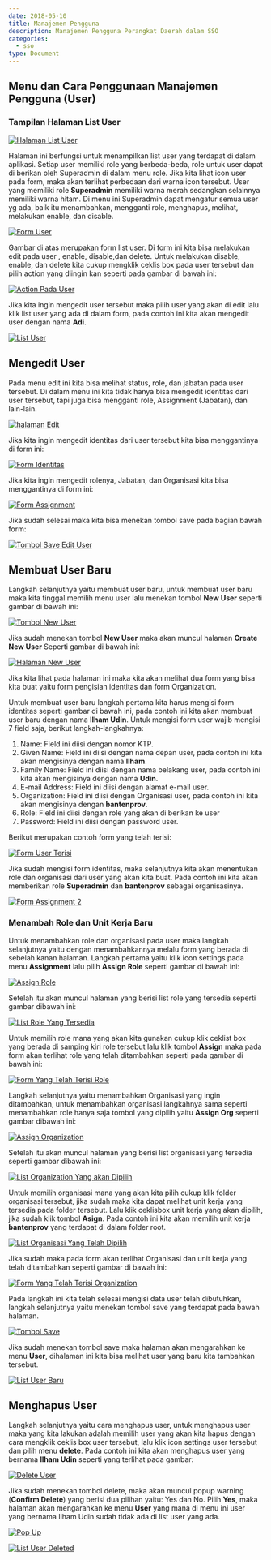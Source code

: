 ```yaml
---
date: 2018-05-10
title: Manajemen Pengguna
description: Manajemen Pengguna Perangkat Daerah dalam SSO
categories:
  - sso
type: Document
---
```


## Menu dan Cara Penggunaan Manajemen Pengguna (User)

### Tampilan Halaman List User

[![Halaman List User](images/sso/manajemen-pengguna/sso_halaman-user.png)](images/sso/manajemen-pengguna/sso_halaman-user.png)

Halaman ini berfungsi untuk menampilkan list user yang terdapat di dalam aplikasi. Setiap user memiliki role yang berbeda-beda, role untuk user dapat di berikan oleh Superadmin di dalam menu role. Jika kita lihat icon user pada form, maka akan terlihat perbedaan dari warna icon tersebut. User yang memiliki role **Superadmin** memiliki warna merah sedangkan selainnya memiliki warna hitam. Di menu ini Superadmin dapat mengatur semua user yg ada, baik itu menambahkan, mengganti role, menghapus, melihat, melakukan enable, dan disable.  

 [![Form User](images/sso/manajemen-pengguna/sso_form-user.png)](images/sso/manajemen-pengguna/sso_form-user.png)

Gambar di atas merupakan form list user. Di form ini kita bisa melakukan edit pada user , enable, disable,dan delete. Untuk melakukan disable, enable, dan delete kita cukup mengklik ceklis box pada user tersebut dan pilih action yang diingin kan seperti pada gambar di bawah ini:

 [![Action Pada User](images/sso/manajemen-pengguna/sso_form-user-actions.png)](images/sso/manajemen-pengguna/sso_form-user-actions.png)

 Jika kita ingin mengedit user tersebut maka pilih user yang akan di edit lalu klik list user yang ada di dalam form, pada contoh ini kita akan mengedit user dengan nama **Adi**.

 [![List User](images/sso/manajemen-pengguna/sso_list-user-yang-akan-diedit.png)](images/sso/manajemen-pengguna/sso_list-user-yang-akan-diedit.png)

## Mengedit User

Pada menu edit ini kita bisa melihat status, role, dan jabatan pada user tersebut. Di dalam menu ini kita tidak hanya bisa mengedit identitas dari user tersebut, tapi juga bisa mengganti role, Assignment (Jabatan), dan lain-lain.

 [![halaman Edit](images/sso/manajemen-pengguna/sso_edit-user.png)](images/sso/manajemen-pengguna/sso_edit-user.png)

Jika kita ingin mengedit identitas dari user tersebut kita bisa menggantinya di form ini:

 [![Form Identitas](images/sso/manajemen-pengguna/sso_form-identitas.png)](images/sso/manajemen-pengguna/sso_form-identitas.png)

Jika kita ingin mengedit rolenya, Jabatan, dan Organisasi kita bisa menggantinya di form ini:

 [![Form Assignment](images/sso/manajemen-pengguna/sso_form-assignment.png)](images/sso/manajemen-pengguna/sso_form-assignment.png)

Jika sudah selesai maka kita bisa menekan tombol save pada bagian bawah form:

 [![Tombol Save Edit User](images/sso/manajemen-pengguna/sso_save-edit-user.png)](images/sso/manajemen-pengguna/sso_save-edit-user.png)

## Membuat User Baru

Langkah selanjutnya yaitu membuat user baru, untuk membuat user baru maka kita tinggal memilih menu user lalu menekan tombol **New User** seperti gambar di bawah ini:

 [![Tombol New User](images/sso/manajemen-pengguna/sso_tombol-new-user.png)](images/sso/manajemen-pengguna/sso_tombol-new-user.png)

Jika sudah menekan tombol **New User** maka akan muncul halaman **Create New User** Seperti gambar di bawah ini:

 [![Halaman New User](images/sso/manajemen-pengguna/sso_halaman-new-user.png)](images/sso/manajemen-pengguna/sso_halaman-new-user.png) 

Jika kita lihat pada halaman ini maka kita akan melihat dua form yang bisa kita buat yaitu form pengisian identitas dan form Organization.

Untuk membuat user baru langkah pertama kita harus mengisi form identitas seperti gambar di bawah ini, pada contoh ini kita akan membuat user baru dengan nama **Ilham Udin**. Untuk mengisi form user wajib mengisi 7 field saja, berikut langkah-langkahnya:

 1. Name: Field ini diisi dengan nomor KTP.
 2. Given Name: Field ini diisi dengan nama depan user, pada contoh ini kita akan mengisinya dengan nama **Ilham**.
 3. Family Name: Field ini diisi dengan nama belakang user, pada contoh ini kita akan mengisinya dengan nama **Udin**.
 4. E-mail Address: Field ini diisi dengan alamat e-mail user.
 5. Organization: Field ini diisi dengan Organisasi user, pada contoh ini kita akan mengisinya dengan **bantenprov**.
 6. Role: Field ini diisi dengan role yang akan di berikan ke user
 7. Password: Field ini diisi dengan password user.

Berikut merupakan contoh form yang telah terisi:

 [![Form User Terisi](images/sso/manajemen-pengguna/sso_form-user-telah-terisi.png)](images/sso/manajemen-pengguna/sso_form-user-telah-terisi.png) 

Jika sudah mengisi form identitas, maka selanjutnya kita akan menentukan role dan organisasi dari user yang akan kita buat. Pada contoh ini kita akan memberikan role **Superadmin** dan **bantenprov** sebagai organisasinya.

 [![Form Assignment 2](images/sso/manajemen-pengguna/sso_form-assignment2.png)](images/sso/manajemen-pengguna/sso_form-assignment2.png)

### Menambah Role dan Unit Kerja Baru

Untuk menambahkan role dan organisasi pada user maka langkah selanjutnya yaitu dengan menambahkannya melalu form yang berada di sebelah kanan halaman. Langkah pertama yaitu klik icon settings pada menu **Assignment** lalu pilih **Assign Role** seperti gambar di bawah ini:

 [![Assign Role](images/sso/manajemen-pengguna/sso_assign-new-role.png)](images/sso/manajemen-pengguna/sso_assign-new-role.png)

Setelah itu akan muncul halaman yang berisi list role yang tersedia seperti gambar dibawah ini:

 [![List Role Yang Tersedia](images/sso/manajemen-pengguna/sso_list-role-yang-bisa-dipilih.png)](images/sso/manajemen-pengguna/sso_list-role-yang-bisa-dipilih.png)

Untuk memilih role mana yang akan kita gunakan cukup klik ceklist box yang berada di samping kiri role tersebut lalu klik tombol **Assign** maka pada form akan terlihat role yang telah ditambahkan seperti pada gambar di bawah ini:

 [![Form Yang Telah Terisi Role](images/sso/manajemen-pengguna/sso_form-terisi-role.png)](images/sso/manajemen-pengguna/sso_form-terisi-role.png)

Langkah selanjutnya yaitu menambahkan Organisasi yang ingin ditambahkan, untuk menambahkan organisasi langkahnya sama seperti menambahkan role hanya saja tombol yang dipilih yaitu **Assign Org** seperti gambar dibawah ini:

 [![Assign Organization](images/sso/manajemen-pengguna/sso_assign-new-organization.png)](images/sso/manajemen-pengguna/sso_assign-new-organization.png)

Setelah itu akan muncul halaman yang berisi list organisasi yang tersedia seperti gambar dibawah ini:

 [![List Organization Yang akan Dipilih](images/sso/manajemen-pengguna/sso_list-organisasi-yang-akan-dipilih.png)](images/sso/manajemen-pengguna/sso_list-organisasi-yang-akan-dipilih.png)
 
Untuk memilih organisasi mana yang akan kita pilih cukup klik folder organisasi tersebut, jika sudah maka kita dapat melihat unit kerja yang tersedia pada folder tersebut. Lalu klik ceklisbox unit kerja yang akan dipilih, jika sudah klik tombol **Asign**. Pada contoh ini kita akan memilih unit kerja **bantenprov** yang terdapat di dalam folder root.

 [![List Organisasi Yang Telah Dipilih](images/sso/manajemen-pengguna/sso_list-organisasi-yang-telah-dipilih.png)](images/sso/manajemen-pengguna/sso_list-organisasi-yang-telah-dipilih.png)

Jika sudah maka pada form akan terlihat Organisasi dan unit kerja yang telah ditambahkan seperti gambar di bawah ini:

 [![Form Yang Telah Terisi Organization](images/sso/manajemen-pengguna/sso_form-terisi-organisasi.png)](images/sso/manajemen-pengguna/sso_form-terisi-organisasi.png)

Pada langkah ini kita telah selesai mengisi data user telah dibutuhkan, langkah selanjutnya yaitu menekan tombol save yang terdapat pada bawah halaman.

 [![Tombol Save](images/sso/manajemen-pengguna/sso_tombol-save-new-user.png)](images/sso/manajemen-pengguna/sso_tombol-save-new-user.png)

Jika sudah menekan tombol save maka halaman akan mengarahkan ke menu **User**, dihalaman ini kita bisa melihat user yang baru kita tambahkan tersebut.

 [![List User Baru](images/sso/manajemen-pengguna/sso_user-baru-ditambahkan.png)](images/sso/manajemen-pengguna/sso_user-baru-ditambahkan.png)

## Menghapus User

Langkah selanjutnya yaitu cara menghapus user, untuk menghapus user maka yang kita lakukan adalah memilih user yang akan kita hapus dengan cara mengklik ceklis box user tersebut, lalu klik icon settings user tersebut dan pilih menu **delete**. Pada contoh ini kita akan menghapus user yang bernama **Ilham Udin** seperti yang terlihat pada gambar:

 [![Delete User](images/sso/manajemen-pengguna/sso_delete-user.png)](images/sso/manajemen-pengguna/sso_delete-user.png)

Jika sudah menekan tombol delete, maka akan muncul popup warning (**Confirm Delete**) yang berisi dua pilihan yaitu: Yes dan No. Pilih **Yes**, maka halaman akan mengarahkan ke menu **User** yang mana di menu ini user yang bernama Ilham Udin sudah tidak ada di list user yang ada.

 [![Pop Up](images/sso/manajemen-pengguna/sso_pop-up.png)](images/sso/manajemen-pengguna/sso_pop-up.png)

 [![List User Deleted](images/sso/manajemen-pengguna/sso_user-berhasil-di-hapus.png)](images/sso/manajemen-pengguna/sso_user-berhasil-di-hapus.png)

 



